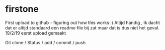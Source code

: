 # firstone
First upload to github - figuring out how this works :)
Altijd handig , ik dacht dat er altijd standaard een readme file bij zat maar dat is dus niet het geval.
19/2/19 eerst upload gemaakt

Git clone / Status / add / commit / push

